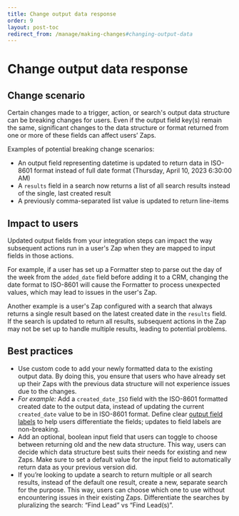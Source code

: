 ```yaml
---
title: Change output data response
order: 9
layout: post-toc
redirect_from: /manage/making-changes#changing-output-data
---
```


# Change output data response

## Change scenario

Certain changes made to a trigger, action, or search's output data structure can be breaking changes for users. Even if the output field key(s) remain the same, significant changes to the data structure or format returned from one or more of these fields can affect users’ Zaps.

Examples of potential breaking change scenarios:

- An output field representing datetime is updated to return data in ISO-8601 format instead of full date format (Thursday, April 10, 2023 6:30:00 AM)
- A `results` field in a search now returns a list of all search results instead of the single, last created result
- A previously comma-separated list value is updated to return line-items

## Impact to users

Updated output fields from your integration steps can impact the way subsequent actions run in a user's Zap when they are mapped to input fields in those actions.

For example, if a user has set up a Formatter step to parse out the day of the week from the `added_date` field before adding it to a CRM, changing the date format to ISO-8601 will cause the Formatter to process unexpected values, which may lead to issues in the user's Zap.

Another example is a user's Zap configured with a search that always returns a single result based on the latest created date in the `results` field. If the search is updated to return all results, subsequent actions in the Zap may not be set up to handle multiple results, leading to potential problems.

## Best practices

- Use custom code to add your newly formatted data to the existing output data. By doing this, you ensure that users who have already set up their Zaps with the previous data structure will not experience issues due to the changes.
- _For example:_  Add a `created_date_ISO` field with the ISO-8601 formatted created date to the output data, instead of updating the current `created_date` value to be in ISO-8601 format. Define clear [output field labels](https://platform.zapier.com/build/sample-data) to help users differentiate the fields; updates to field labels are non-breaking.
- Add an optional, boolean input field that users can toggle to choose between returning old and the new data structure. This way, users can decide which data structure best suits their needs for existing and new Zaps. Make sure to set a default value for the input field to automatically return data as your previous version did.
- If you’re looking to update a search to return multiple or all search results, instead of the default one result, create a new, separate search for the purpose. This way, users can choose which one to use without encountering issues in their existing Zaps. Differentiate the searches by pluralizing the search: “Find Lead” vs “Find Lead(s)”.